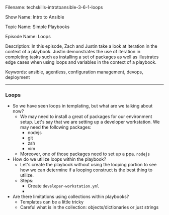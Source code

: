 Filename: techskills-introtoansible-3-6-1-loops

Show Name: Intro to Ansible

Topic Name: Simple Playbooks 

Episode Name: Loops 

Description: 
In this episode, Zach and Justin take a look at iteration in the context of a playbook. Justin demonstrates the use of iteration in completing tasks such as installing a set of packages as well as illustrates edge cases when using loops and variables in the context of a playbook.

Keywords: ansible, agentless, configuration management,
			devops, deployment

---

### Loops 

+ So we have seen loops in templating, but what are we talking about now?
	* We may need to install a great of packages for our environment setup. Let's say that we are setting up a developer workstation. We may need the following packages:
		- nodejs
		- git
		- zsh
		- vim
	* Moreover, one of those packages need to set up a ppa. `nodejs`
+ How do we utilize loops within the playbook?
	* Let's create the playbook without using the looping portion to see how we can determine if a looping construct is the best thing to utilize.
	* Steps: 
		- Create `developer-workstation.yml`
		- 
+ Are there limitations using collections within playbooks?
	* Templates can be a little tricky
	* Careful what is in the collection: objects/dictionaries or just strings
